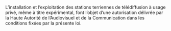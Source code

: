 L’installation et l’exploitation des stations terriennes de télédiffusion à usage privé, même à titre expérimental, font l’objet d’une autorisation délivrée par la Haute Autorité de l’Audiovisuel et de la Communication dans les conditions fixées par la présente loi.